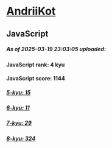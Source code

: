 # [AndriiKot](https://www.codewars.com/users/AndriiKot) 

## JavaScript

##### As of 2025-03-19 23:03:05 uploaded:

#### JavaScript rank: 4 kyu

#### JavaScript score: 1144

##### [5-kyu: 15](https://github.com/AndriiKot/JavaScript__CodeWars/tree/main/kyu-5)

##### [6-kyu: 11](https://github.com/AndriiKot/JavaScript__CodeWars/tree/main/kyu-6)

##### [7-kyu: 29](https://github.com/AndriiKot/JavaScript__CodeWars/tree/main/kyu-7)

##### [8-kyu: 324](https://github.com/AndriiKot/JavaScript__CodeWars/tree/main/kyu-8)


